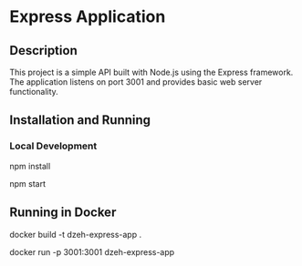 # Express Application

## Description

This project is a simple API built with Node.js using the Express framework. The application listens on port 3001 and provides basic web server functionality.


## Installation and Running

### Local Development

npm install

npm start

## Running in Docker

docker build -t dzeh-express-app .

docker run -p 3001:3001 dzeh-express-app